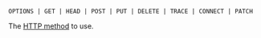 ```
OPTIONS | GET | HEAD | POST | PUT | DELETE | TRACE | CONNECT | PATCH
```
The [HTTP method](https://www.w3.org/Protocols/rfc2616/rfc2616-sec9.html) to use.